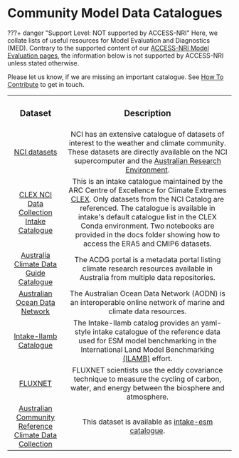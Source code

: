 # Community Model Data Catalogues

???+ danger "Support Level: NOT supported by ACCESS-NRI"
    Here, we collate lists of useful resources for Model Evaluation and Diagnostics (MED). Contrary to the supported content of our [ACCESS-NRI Model Evaluation pages](../../model_evaluation/index.md), the information below is not supported by ACCESS-NRI unless stated otherwise.


Please let us know, if we are missing an important catalogue. See [How To Contribute](../../contribute/index.md) to get in touch.

<table>
<tr>
<td width="25%">
    <div align='center' width="100%">
    <h3>Dataset</h3>
    </div>
</td>
<td width="75%">
    <div align='center' width="100%" >
    <h3>Description</h3>
    </div>
</td>
</tr>

<tr>
<td width="25%">
    <div align='center' width="100%">
    <a href="https://geonetwork.nci.org.au/geonetwork/srv/eng/catalog.search#/home">NCI datasets</a> 
    </div>
</td>
<td width="75%">
    <div align='center' width="100%" >
        NCI has an extensive catalogue of datasets of interest to the weather and climate community. These datasets are directly available on the NCI supercomputer and the <a href="https://opus.nci.org.au/display/Help/ARE+User+Guide" target="_blank">Australian Research Environment</a>.
    </div>
</td>
</tr>

<tr>
<td width="25%">
    <div align='center' width="100%">
    <a href="https://github.com/coecms/nci-intake-catalogue">CLEX NCI Data Collection Intake Catalogue</a> 
    </div>
</td>
<td width="75%">
    <div align='center' width="100%" >
        This is an intake catalogue maintained by the ARC Centre of Excellence for Climate Extremes <a href="https://climateextremes.org.au/" target="_blank">CLEX</a>.
        Only datasets from the NCI Catalog are referenced.
        The catalogue is available in intake's default catalogue list in the CLEX Conda environment.
        Two notebooks are provided in the docs folder showing how to access the ERA5 and CMIP6 datasets.
    </div>
</td>
</tr>

<tr>
<td width="25%">
    <div align='center' width="100%">
    <a href="https://oneclimate.dmponline.cloud.edu.au/">Australia Climate Data Guide Catalogue</a> 
    </div>
</td>
<td width="75%">
    <div align='center' width="100%" >
        The ACDG portal is a metadata portal listing climate research resources available in Australia from multiple data repositories.
    </div>
</td>
</tr>

<tr>
<td width="25%">
    <div align='center' width="100%">
    <a href="https://imos.org.au/facilities/aodn">Australian Ocean Data Network</a> 
    </div>
</td>
<td width="75%">
    <div align='center' width="100%" >
        The Australian Ocean Data Network (AODN) is an interoperable online network of marine and climate data resources.
    </div>
</td>
</tr>

<tr>
<td width="25%">
    <div align='center' width="100%">
    <a href="https://github.com/nocollier/intake-ilamb">Intake-Ilamb Catalogue</a> 
    </div>
</td>
<td width="75%">
    <div align='center' width="100%" >
        The Intake-Ilamb catalog provides an yaml-style intake catalogue of the reference data used for ESM model benchmarking in the International Land Model Benchmarking <a href="https://www.ilamb.org/" target="_blank">(ILAMB)</a> effort.
    </div>
</td>
</tr>

<tr>
<td width="25%">
    <div align='center' width="100%">
    <a href="https://fluxnet.org/">FLUXNET</a> 
    </div>
</td>
<td width="75%">
    <div align='center' width="100%" >
        FLUXNET scientists use the eddy covariance technique to measure the cycling of carbon, water, and energy between the biosphere and atmosphere.
    </div>
</td>
</tr>

<tr>
<td width="25%">
    <div align='center' width="100%">
    <a href="https://aus-ref-clim-data-nci.github.io/aus-ref-clim-data-nci/intro.html">Australian Community Reference Climate Data Collection</a> 
    </div>
</td>
<td width="75%">
    <div align='center' width="100%" >
        This dataset is available as <a href="https://github.com/aus-ref-clim-data-nci/acs-replica-intake" target="_blank">intake-esm catalogue</a>.
    </div>
</td>
</tr>

</table>